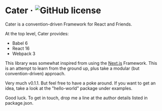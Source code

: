 # Cater &middot; ![GitHub license](https://img.shields.io/badge/license-MIT-blue.svg)

Cater is a convention-driven Framework for React and Friends.

At the top level, Cater provides:

- Babel 6
- React 16
- Webpack 3

This library was somewhat inspired from using the [Next.js](https://github.com/zeit/next.js/) Framework. This is an attempt to learn from the ground up, plus take a modular (but convention-driven) approach.

Very much v0.1.1. But feel free to have a poke around. If you want to get an idea, take a look at the "hello-world" package under examples.

Good luck. To get in touch, drop me a line at the author details listed in package.json.


